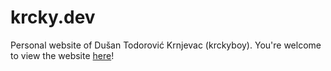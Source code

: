 # krcky.dev
 Personal website of Dušan Todorović Krnjevac (krckyboy). You're welcome to view the website [here](https://krcky.dev)!

